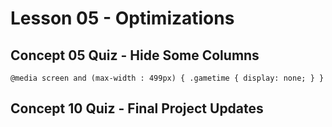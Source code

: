 # Lesson 05 - Optimizations

## Concept 05 Quiz - Hide Some Columns
`@media screen and (max-width : 499px) {
.gametime {
	display: none;
	}
}`

## Concept 10 Quiz - Final Project Updates